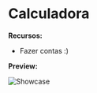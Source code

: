 # Calculadora

 **Recursos:**
 - Fazer contas :)
 
 **Preview:**
 
 ![Showcase](https://media.discordapp.net/attachments/503273624682233856/779928007723974727/unknown.png?width=1008&height=567)
